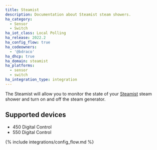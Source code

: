 ```yaml
---
title: Steamist
description: Documentation about Steamist steam showers.
ha_category:
  - Sensor
  - Switch
ha_iot_class: Local Polling
ha_release: 2022.2
ha_config_flow: true
ha_codeowners:
  - '@bdraco'
ha_dhcp: true
ha_domain: steamist
ha_platforms:
  - sensor
  - switch
ha_integration_type: integration
---
```


The Steamist will allow you to monitor the state of your [Steamist](https://steamist.com/digital-controls/) steam shower and turn on and off the steam generator.

## Supported devices

- 450 Digital Control
- 550 Digital Control

{% include integrations/config_flow.md %}
